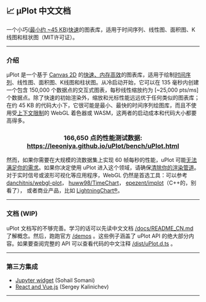 ## 📈 μPlot 中文文档

一个小巧([最小约 ~45 KB](https://github.com/leeoniya/uPlot/tree/master/dist/uPlot.iife.min.js))[快速]()的图表库，适用于时间序列、线性图、面积图、K线图和柱状图（MIT许可证）。

---
### 介绍

μPlot 是一个基于 [Canvas 2D](https://developer.mozilla.org/en-US/docs/Web/API/CanvasRenderingContext2D) 的[快速、内存高效](#)的图表库，适用于绘制[时间序列](https://en.wikipedia.org/wiki/Time_series)、线性图、面积图、K线图和柱状图。从冷启动开始，它可以在 135 毫秒内创建一个包含 150,000 个数据点的交互式图表，每秒线性缩放约为 [~25,000 pts/ms] 个数据点。除了快速的初始渲染外，缩放和光标性能远远优于任何类似的图表库；在约 45 KB 的代码大小下，它很可能是最小、最快的时间序列绘图库，而且不使用受[上下文限制](https://bugs.chromium.org/p/chromium/issues/detail?id=771792)的 WebGL 着色器或 WASM，这两者的启动成本和代码大小都要高得多。

<h3 align="center">166,650 点的性能测试数据: <a href="https://leeoniya.github.io/uPlot/bench/uPlot.html">https://leeoniya.github.io/uPlot/bench/uPlot.html</a></h3>

然而，如果你需要在大规模的流数据集上实现 60 帧每秒的性能，uPlot 可能[无法满足你的需求](https://huww98.github.io/TimeChart/docs/performance)。如果你决定使用 uPlot 进入这个领域，请确保[清除你的渲染管道](#)。对于实时信号或波形可视化等应用程序，WebGL 仍然是首选工具：可以参考 [danchitnis/webgl-plot](https://github.com/danchitnis/webgl-plot)， [huww98/TimeChart](https://github.com/huww98/TimeChart)， [epezent/implot](https://github.com/epezent/implot)（C++的，别看了）， 或者商业产品，比如 [LightningChart®](https://www.arction.com/lightningchart-js/)。

---
### 文档 (WIP)

uPlot 文档写的不够完善。学习的话可以先读中文文档 [/docs/README_CN.md](hhttps://github.com/totemtec/uPlotCN/blob/main/docs/README_CN.md) 了解概念。然后，跑跑官方 [/demos](https://leeoniya.github.io/uPlot/demos/index.html) 。这些例子涵盖了 uPlot API 的绝大部分内容。如果要查阅完整的 API 可以查看代码的中文注释 [/dist/uPlot.d.ts](https://github.com/totemtec/uPlotCN/blob/main/dist/uPlot.d.ts) 。


---
### 第三方集成

- [Jupyter widget](https://github.com/sohailsomani/uplot_jupyter_widget) (Sohail Somani)
- [React and Vue.js](https://github.com/skalinichev/uplot-wrappers) (Sergey Kalinichev)

---